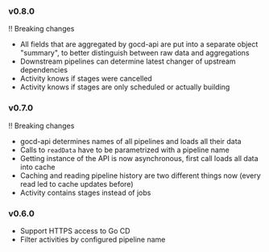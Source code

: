 
### v0.8.0
!! Breaking changes

* All fields that are aggregated by gocd-api are put into a separate object "summary", to better distinguish between raw data and aggregations
* Downstream pipelines can determine latest changer of upstream dependencies
* Activity knows if stages were cancelled
* Activity knows if stages are only scheduled or actually building

### v0.7.0
!! Breaking changes

* gocd-api determines names of all pipelines and loads all their data
* Calls to `readData` have to be parametrized with a pipeline name
* Getting instance of the API is now asynchronous, first call loads all data into cache
* Caching and reading pipeline history are two different things now (every read led to cache updates before)
* Activity contains stages instead of jobs

### v0.6.0
* Support HTTPS access to Go CD
* Filter activities by configured pipeline name
